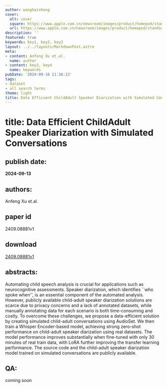 ```yaml
---
author: wanghaisheng
cover:
  alt: cover
  square: https://www.apple.com.cn/newsroom/images/product/homepod/standard/Apple-HomePod-hero-230118_big.jpg.large_2x.jpg
  url: https://www.apple.com.cn/newsroom/images/product/homepod/standard/Apple-HomePod-hero-230118_big.jpg.large_2x.jpg
description: ''
featured: true
keywords: key1, key2, key3
layout: ../../layouts/MarkdownPost.astro
meta:
- content: Anfeng Xu et.al.
  name: author
- content: key3, key4
  name: keywords
pubDate: '2024-09-16 11:36:12'
tags:
- dataset
- all search terms
theme: light
title: Data Efficient ChildAdult Speaker Diarization with Simulated Conversations
---
```


# title: Data Efficient ChildAdult Speaker Diarization with Simulated Conversations 
## publish date: 
**2024-09-13** 
## authors: 
  Anfeng Xu et.al. 
## paper id
2409.08881v1
## download
[2409.08881v1](http://arxiv.org/abs/2409.08881v1)
## abstracts:
Automating child speech analysis is crucial for applications such as neurocognitive assessments. Speaker diarization, which identifies ``who spoke when'', is an essential component of the automated analysis. However, publicly available child-adult speaker diarization solutions are scarce due to privacy concerns and a lack of annotated datasets, while manually annotating data for each scenario is both time-consuming and costly. To overcome these challenges, we propose a data-efficient solution by creating simulated child-adult conversations using AudioSet. We then train a Whisper Encoder-based model, achieving strong zero-shot performance on child-adult speaker diarization using real datasets. The model performance improves substantially when fine-tuned with only 30 minutes of real train data, with LoRA further improving the transfer learning performance. The source code and the child-adult speaker diarization model trained on simulated conversations are publicly available.
## QA:
coming soon
